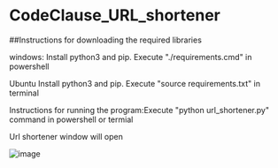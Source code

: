 # CodeClause_URL_shortener
##Instructions for downloading the required libraries

windows:
Install python3 and pip.
Execute "./requirements.cmd" in powershell

Ubuntu
Install python3 and pip.
Execute "source requirements.txt" in terminal

Instructions for running the program:Execute "python url_shortener.py" command in powershell or termial

Url shortener window will open

![image](https://user-images.githubusercontent.com/126230521/235342208-30be773c-28cf-454c-944f-a62e9026c9be.png)
